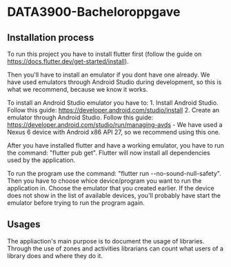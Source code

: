 # DATA3900-Bacheloroppgave

## Installation process

To run this project you have to install flutter first (follow the guide on https://docs.flutter.dev/get-started/install).

Then you'll have to install an emulator if you dont have one already. We have used emulators through Android Studio during development, so this is what we recommend, because we know it works. 

To install an Android Studio emulator you have to: 
    1. Install Android Studio. Follow this guide: https://developer.android.com/studio/install
    2. Create an emulator through Android Studio. Follow this guide: https://developer.android.com/studio/run/managing-avds
      - We have used a Nexus 6 device with Android x86 API 27, so we recommend using this one.

After you have installed flutter and have a working emulator, you have to run the command: "flutter pub get". Flutter will now install all dependencies used by the application.

To run the program use the command: "flutter run --no-sound-null-safety". Then you have to choose whice device/program you want to run the application in. Choose the emulator that you created earlier. If the device does not show in the list of available devices, you'll probably have start the emulator before trying to run the program again.

## Usages

The appliaction's main purpose is to document the usage of libraries. Through the use of zones and activities librarians can count what users of a library does and where they do it.
